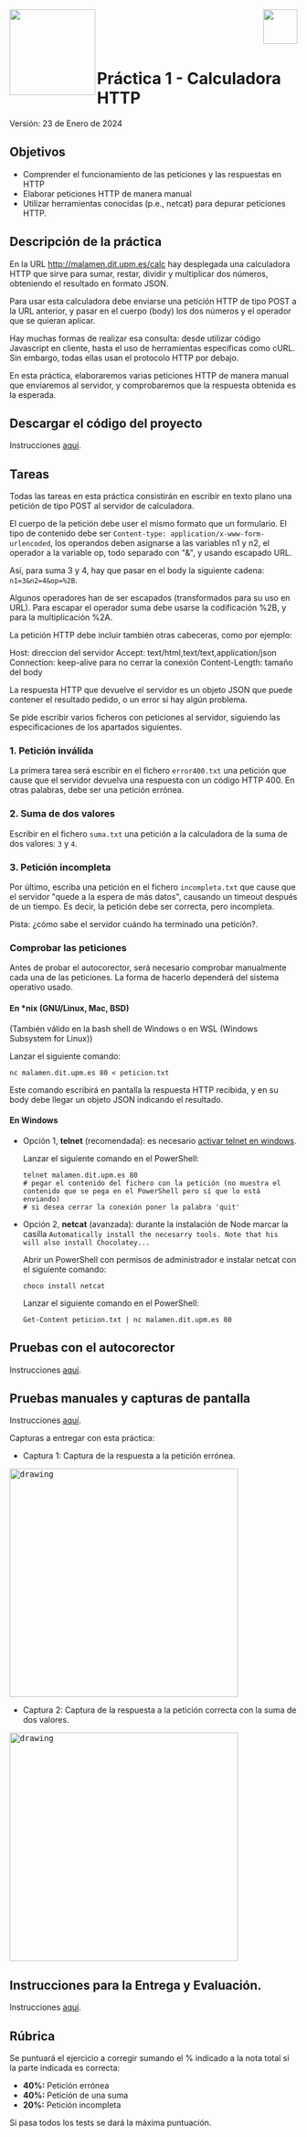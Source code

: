 <img  align="left" width="150" style="float: left;" src="https://www.upm.es/sfs/Rectorado/Gabinete%20del%20Rector/Logos/UPM/CEI/LOGOTIPO%20leyenda%20color%20JPG%20p.png">
<img  align="right" width="60" style="float: right;" src="http://www.dit.upm.es/figures/logos/ditupm-big.gif">

<br/><br/><br/>

# Práctica 1 - Calculadora HTTP

Versión: 23 de Enero de 2024

## Objetivos

* Comprender el funcionamiento de las peticiones y las respuestas en HTTP
* Elaborar peticiones HTTP de manera manual
* Utilizar herramientas conocidas (p.e., netcat) para depurar peticiones HTTP.

## Descripción de la práctica

En la URL http://malamen.dit.upm.es/calc hay desplegada una calculadora HTTP que sirve para sumar, restar, dividir y multiplicar dos números, obteniendo el resultado en formato JSON.

Para usar esta calculadora debe enviarse una petición HTTP de tipo POST a la URL anterior, y pasar en el cuerpo (body) los dos números y el operador que se quieran aplicar.

Hay muchas formas de realizar esa consulta: desde utilizar código Javascript en cliente, hasta el uso de herramientas específicas como cURL.
Sin embargo, todas ellas usan el protocolo HTTP por debajo.

En esta práctica, elaboraremos varias peticiones HTTP de manera manual que enviaremos al servidor, y comprobaremos que la respuesta obtenida es la esperada.


## Descargar el código del proyecto

Instrucciones [aquí](https://github.com/CORE-UPM/Instrucciones_Practicas/blob/main/README.md#descargar-el-c%C3%B3digo-del-proyecto).

## Tareas

Todas las tareas en esta práctica consistirán en escribir en texto plano una petición de tipo POST al servidor de calculadora.

El cuerpo de la petición debe user el mismo formato que un formulario.
El tipo de contenido debe ser `Content-type: application/x-www-form-urlencoded`, los operandos deben asignarse a las variables n1 y n2, el operador a la variable op, todo separado con "&", y usando escapado URL.

Así, para suma 3 y 4, hay que pasar en el body la siguiente cadena: `n1=3&n2=4&op=%2B`.

Algunos operadores han de ser escapados (transformados para su uso en URL).
Para escapar el operador suma debe usarse la codificación %2B, y para la multiplicación %2A.

La petición HTTP debe incluir también otras cabeceras, como por ejemplo:

Host: direccion del servidor
Accept: text/html,text/text,application/json
Connection: keep-alive para no cerrar la conexión
Content-Length: tamaño del body

La respuesta HTTP que devuelve el servidor es un objeto JSON que puede contener el resultado pedido, o un error si hay algún problema.

Se pide escribir varios ficheros con peticiones al servidor, siguiendo las especificaciones de los apartados siguientes.

### 1. Petición inválida

La primera tarea será escribir en el fichero `error400.txt` una petición que cause que el servidor devuelva una respuesta con un código HTTP 400. 
En otras palabras, debe ser una petición errónea.


### 2. Suma de dos valores

Escribir en el fichero `suma.txt` una petición a la calculadora de la suma de dos valores: `3` y `4`.

### 3. Petición incompleta


Por último, escriba una petición en el fichero `incompleta.txt` que cause que el servidor "quede a la espera de más datos", causando un timeout después de un tiempo.
Es decir, la petición debe ser correcta, pero incompleta.

Pista: ¿cómo sabe el servidor cuándo ha terminado una petición?.


### Comprobar las peticiones

Antes de probar el autocorector, será necesario comprobar manualmente cada una de las peticiones.
La forma de hacerlo dependerá del sistema operativo usado.

#### En *nix (GNU/Linux, Mac, BSD)

(También válido en la bash shell de Windows o en WSL (Windows Subsystem for Linux))

Lanzar el siguiente comando:

```shell
nc malamen.dit.upm.es 80 < peticion.txt
```

Este comando escribirá en pantalla la respuesta HTTP recibida, y en su body debe llegar un objeto JSON indicando el resultado.


#### En Windows
- Opción 1, **telnet** (recomendada): es necesario [activar telnet en windows](https://www.technipages.com/windows-10-enable-telnet).

    Lanzar el siguiente comando en el PowerShell:

    ```shell
    telnet malamen.dit.upm.es 80
    # pegar el contenido del fichero con la petición (no muestra el contenido que se pega en el PowerShell pero sí que lo está enviando)
    # si desea cerrar la conexión poner la palabra 'quit' 
    ```

- Opción 2, **netcat** (avanzada): durante la instalación de Node marcar la casilla `Automatically install the necesarry tools. Note that his will also install Chocolatey...`

    Abrir un PowerShell con permisos de administrador e instalar netcat con el siguiente comando:

    ```shell
    choco install netcat
    ```

    Lanzar el siguiente comando en el PowerShell:

    ```shell
    Get-Content peticion.txt | nc malamen.dit.upm.es 80
    ```


## Pruebas con el autocorector

Instrucciones [aquí](https://github.com/CORE-UPM/Instrucciones_Practicas/blob/main/README.md#pruebas-con-el-autocorector).

## Pruebas manuales y capturas de pantalla

Instrucciones [aquí](https://github.com/CORE-UPM/Instrucciones_Practicas/blob/main/README.md#pruebas-manuales-y-capturas-de-pantalla).

Capturas a entregar con esta práctica: 

- Captura 1: Captura de la respuesta a la petición errónea.
<kbd>
<img src="https://user-images.githubusercontent.com/47325335/215512403-056b2342-95fd-4f43-b3a0-890107359c5d.png" alt="drawing" width="400"/>
</kbd>


- Captura 2: Captura de la respuesta a la petición correcta con la suma de dos valores.
<kbd>
<img src="https://user-images.githubusercontent.com/47325335/215512506-3fd9603e-8d95-4e26-9f19-acbc5ec838f1.png" alt="drawing" width="400"/>
</kbd>


## Instrucciones para la Entrega y Evaluación.
Instrucciones [aquí](https://github.com/CORE-UPM/Instrucciones_Practicas/blob/main/README.md#instrucciones-para-la-entrega-y-evaluaci%C3%B3n
).

## Rúbrica

Se puntuará el ejercicio a corregir sumando el % indicado a la nota total si la parte indicada es correcta:

- **40%:** Petición errónea 
- **40%:** Petición de una suma
- **20%:** Petición incompleta

Si pasa todos los tests se dará la máxima puntuación.
